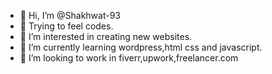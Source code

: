 - 👋 Hi, I’m @Shakhwat-93
- 💞️ Trying to feel codes.
- 👀 I’m interested in creating new websites.
- 🌱 I’m currently learning wordpress,html css and javascript.
- 💞️ I’m looking to work in fiverr,upwork,freelancer.com
<!---
Shakhwat-93/Shakhwat-93 is a ✨ special ✨ repository because its `README.md` (this file) appears on your GitHub profile.
You can click the Preview link to take a look at your changes.
--->
